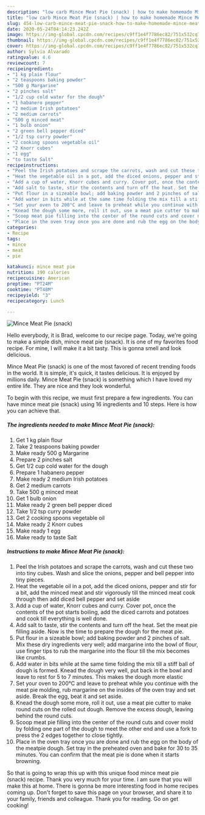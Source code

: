 ```yaml
---
description: "low carb Mince Meat Pie (snack) | how to make homemade Mince Meat Pie (snack)"
title: "low carb Mince Meat Pie (snack) | how to make homemade Mince Meat Pie (snack)"
slug: 454-low-carb-mince-meat-pie-snack-how-to-make-homemade-mince-meat-pie-snack
date: 2020-05-24T04:14:23.242Z
image: https://img-global.cpcdn.com/recipes/c9ff1e4f7786ec82/751x532cq70/mince-meat-pie-snack-recipe-main-photo.jpg
thumbnail: https://img-global.cpcdn.com/recipes/c9ff1e4f7786ec82/751x532cq70/mince-meat-pie-snack-recipe-main-photo.jpg
cover: https://img-global.cpcdn.com/recipes/c9ff1e4f7786ec82/751x532cq70/mince-meat-pie-snack-recipe-main-photo.jpg
author: Sylvia Alvarado
ratingvalue: 4.6
reviewcount: 7
recipeingredient:
- "1 kg plain flour"
- "2 teaspoons baking powder"
- "500 g Margarine"
- "2 pinches salt"
- "1/2 cup cold water for the dough"
- "1 habanero pepper"
- "2 medium Irish potatoes"
- "2 medium carrots"
- "500 g minced meat"
- "1 bulb onion"
- "2 green bell pepper diced"
- "1/2 tsp curry powder"
- "2 cooking spoons vegetable oil"
- "2 Knorr cubes"
- "1 egg"
- "to taste Salt"
recipeinstructions:
- "Peel the Irish potatoes and scrape the carrots, wash and cut these two into tiny cubes. Wash and slice the onions, pepper and bell pepper into tiny pieces."
- "Heat the vegetable oil in a pot, add the diced onions, pepper and stir for a bit, add the minced meat and stir vigorously till the minced meat cook through then add diced bell pepper and set aside"
- "Add a cup of water, Knorr cubes and curry. Cover pot, once the contents of the pot starts boiling, add the diced carrots and potatoes and cook till everything is well done."
- "Add salt to taste, stir the contents and turn off the heat. Set the meat pie filling aside. Now is the time to prepare the dough for the meat pie."
- "Put flour in a sizeable bowl; add baking powder and 2 pinches of salt. Mix these dry ingredients very well; add margarine into the bowl of flour, use finger tips to rub the margarine into the flour till the mix becomes like crumbs."
- "Add water in bits while at the same time folding the mix till a stiff ball of dough is formed. Knead the dough very well, put back in the bowl and leave to rest for 5 to 7 minutes. This makes the dough more elastic"
- "Set your oven to 200°C and leave to preheat while you continue with the meat pie molding, rub margarine on the insides of the oven tray and set aside. Break the egg, beat it and set aside."
- "Knead the dough some more, roll it out, use a meat pie cutter to make round cuts on the rolled out dough. Remove the excess dough, leaving behind the round cuts."
- "Scoop meat pie filling into the center of the round cuts and cover mold by folding one part of the dough to meet the other end and use a fork to press the 2 edges together to close tightly."
- "Place in the oven tray once you are done and rub the egg on the body of the meatpie dough. Set tray in the preheated oven and bake for 30 to 35 minutes. You can confirm that the meat pie is done when it starts browning."
categories:
- Recipe
tags:
- mince
- meat
- pie

katakunci: mince meat pie 
nutrition: 190 calories
recipecuisine: American
preptime: "PT24M"
cooktime: "PT48M"
recipeyield: "3"
recipecategory: Lunch

---
```



![Mince Meat Pie (snack)](https://img-global.cpcdn.com/recipes/c9ff1e4f7786ec82/751x532cq70/mince-meat-pie-snack-recipe-main-photo.jpg)

Hello everybody, it is Brad, welcome to our recipe page. Today, we're going to make a simple dish, mince meat pie (snack). It is one of my favorites food recipe. For mine, I will make it a bit tasty. This is gonna smell and look delicious.



Mince Meat Pie (snack) is one of the most favored of recent trending foods in the world. It is simple, it's quick, it tastes delicious. It is enjoyed by millions daily. Mince Meat Pie (snack) is something which I have loved my entire life. They are nice and they look wonderful.


To begin with this recipe, we must first prepare a few ingredients. You can have mince meat pie (snack) using 16 ingredients and 10 steps. Here is how you can achieve that.

<!--inarticleads1-->

##### The ingredients needed to make Mince Meat Pie (snack):

1. Get 1 kg plain flour
1. Take 2 teaspoons baking powder
1. Make ready 500 g Margarine
1. Prepare 2 pinches salt
1. Get 1/2 cup cold water for the dough
1. Prepare 1 habanero pepper
1. Make ready 2 medium Irish potatoes
1. Get 2 medium carrots
1. Take 500 g minced meat
1. Get 1 bulb onion
1. Make ready 2 green bell pepper diced
1. Take 1/2 tsp curry powder
1. Get 2 cooking spoons vegetable oil
1. Make ready 2 Knorr cubes
1. Make ready 1 egg
1. Make ready to taste Salt




<!--inarticleads2-->

##### Instructions to make Mince Meat Pie (snack):

1. Peel the Irish potatoes and scrape the carrots, wash and cut these two into tiny cubes. Wash and slice the onions, pepper and bell pepper into tiny pieces.
1. Heat the vegetable oil in a pot, add the diced onions, pepper and stir for a bit, add the minced meat and stir vigorously till the minced meat cook through then add diced bell pepper and set aside
1. Add a cup of water, Knorr cubes and curry. Cover pot, once the contents of the pot starts boiling, add the diced carrots and potatoes and cook till everything is well done.
1. Add salt to taste, stir the contents and turn off the heat. Set the meat pie filling aside. Now is the time to prepare the dough for the meat pie.
1. Put flour in a sizeable bowl; add baking powder and 2 pinches of salt. Mix these dry ingredients very well; add margarine into the bowl of flour, use finger tips to rub the margarine into the flour till the mix becomes like crumbs.
1. Add water in bits while at the same time folding the mix till a stiff ball of dough is formed. Knead the dough very well, put back in the bowl and leave to rest for 5 to 7 minutes. This makes the dough more elastic
1. Set your oven to 200°C and leave to preheat while you continue with the meat pie molding, rub margarine on the insides of the oven tray and set aside. Break the egg, beat it and set aside.
1. Knead the dough some more, roll it out, use a meat pie cutter to make round cuts on the rolled out dough. Remove the excess dough, leaving behind the round cuts.
1. Scoop meat pie filling into the center of the round cuts and cover mold by folding one part of the dough to meet the other end and use a fork to press the 2 edges together to close tightly.
1. Place in the oven tray once you are done and rub the egg on the body of the meatpie dough. Set tray in the preheated oven and bake for 30 to 35 minutes. You can confirm that the meat pie is done when it starts browning.




So that is going to wrap this up with this unique food mince meat pie (snack) recipe. Thank you very much for your time. I am sure that you will make this at home. There is gonna be more interesting food in home recipes coming up. Don't forget to save this page on your browser, and share it to your family, friends and colleague. Thank you for reading. Go on get cooking!
